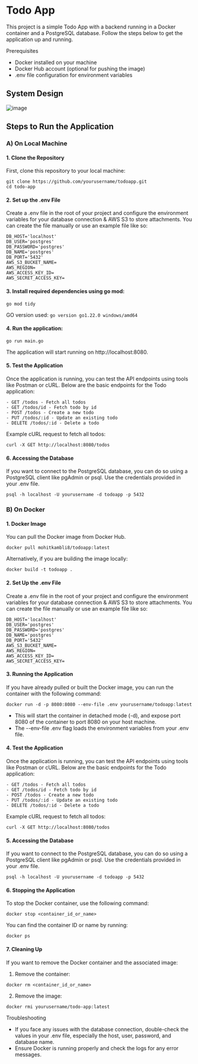 # Todo App

This project is a simple Todo App with a backend running in a Docker container and a PostgreSQL database. Follow the steps below to get the application up and running.

Prerequisites
- Docker installed on your machine
- Docker Hub account (optional for pushing the image)
- .env file configuration for environment variables

## System Design

![image](https://github.com/user-attachments/assets/4ba80a25-3ed5-4b71-a2d7-54dd6bce48cd)


## Steps to Run the Application

### A) On Local Machine

#### 1. Clone the Repository

First, clone this repository to your local machine:

```
git clone https://github.com/yourusername/todoapp.git
cd todo-app
```

#### 2. Set up the .env File

Create a .env file in the root of your project and configure the environment variables for your database connection & AWS S3 to store attachments. You can create the file manually or use an example file like so:

```
DB_HOST='localhost'
DB_USER='postgres'
DB_PASSWORD='postgres'
DB_NAME='postgres'
DB_PORT='5432'
AWS_S3_BUCKET_NAME=
AWS_REGION=
AWS_ACCESS_KEY_ID=
AWS_SECRET_ACCESS_KEY=
```

#### 3. Install required dependencies using go mod:

```
go mod tidy
```

GO version used: ```go version go1.22.0 windows/amd64```

#### 4. Run the application:

```
go run main.go
```

The application will start running on http://localhost:8080.


#### 5. Test the Application

Once the application is running, you can test the API endpoints using tools like Postman or cURL. Below are the basic endpoints for the Todo application:

```
- GET /todos - Fetch all todos
- GET /todos/id - Fetch todo by id
- POST /todos - Create a new todo
- PUT /todos/:id - Update an existing todo
- DELETE /todos/:id - Delete a todo
```

Example cURL request to fetch all todos:

```
curl -X GET http://localhost:8080/todos
```

#### 6. Accessing the Database

If you want to connect to the PostgreSQL database, you can do so using a PostgreSQL client like pgAdmin or psql. Use the credentials provided in your .env file.

```
psql -h localhost -U yourusername -d todoapp -p 5432
```


### B) On Docker

#### 1. Docker Image

You can pull the Docker image from Docker Hub.

```
docker pull mohitkambli8/todoapp:latest
```

Alternatively, if you are building the image locally:

```
docker build -t todoapp .
```

#### 2. Set Up the .env File

Create a .env file in the root of your project and configure the environment variables for your database connection & AWS S3 to store attachments. You can create the file manually or use an example file like so:

```
DB_HOST='localhost'
DB_USER='postgres'
DB_PASSWORD='postgres'
DB_NAME='postgres'
DB_PORT='5432'
AWS_S3_BUCKET_NAME=
AWS_REGION=
AWS_ACCESS_KEY_ID=
AWS_SECRET_ACCESS_KEY=
```

#### 3. Running the Application

If you have already pulled or built the Docker image, you can run the container with the following command:

```
docker run -d -p 8080:8080 --env-file .env yourusername/todoapp:latest
```

- This will start the container in detached mode (-d), and expose port 8080 of the container to port 8080 on your host machine.
- The --env-file .env flag loads the environment variables from your .env file.


#### 4. Test the Application

Once the application is running, you can test the API endpoints using tools like Postman or cURL. Below are the basic endpoints for the Todo application:

```
- GET /todos - Fetch all todos
- GET /todos/id - Fetch todo by id
- POST /todos - Create a new todo
- PUT /todos/:id - Update an existing todo
- DELETE /todos/:id - Delete a todo
```

Example cURL request to fetch all todos:

```
curl -X GET http://localhost:8080/todos
```

#### 5. Accessing the Database

If you want to connect to the PostgreSQL database, you can do so using a PostgreSQL client like pgAdmin or psql. Use the credentials provided in your .env file.

```
psql -h localhost -U yourusername -d todoapp -p 5432
```

#### 6. Stopping the Application

To stop the Docker container, use the following command:

```
docker stop <container_id_or_name>
```

You can find the container ID or name by running:

```
docker ps
```

#### 7. Cleaning Up

If you want to remove the Docker container and the associated image:

1. Remove the container:

```
docker rm <container_id_or_name>
```

2. Remove the image:

```
docker rmi yourusername/todo-app:latest
```


Troubleshooting

- If you face any issues with the database connection, double-check the values in your .env file, especially the host, user, password, and database name.
- Ensure Docker is running properly and check the logs for any error messages.
